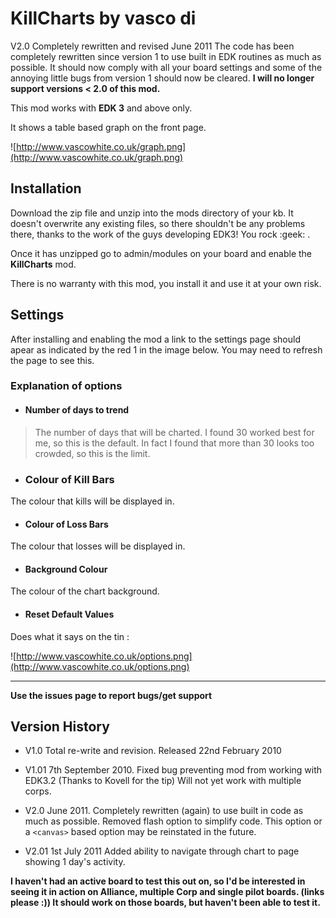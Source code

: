 # KillCharts by vasco di #

V2.0 Completely rewritten and revised June 2011
The code has been completely rewritten since version 1 to use built in EDK routines as much as possible. It should now comply with all your board settings and some of the annoying little bugs from version 1 should now be cleared.
**I will no longer support versions < 2.0 of this mod.**

This mod works with **EDK 3** and above only.

It shows a table based graph on the front page.

![http://www.vascowhite.co.uk/graph.png](http://www.vascowhite.co.uk/graph.png)

## Installation ##
Download the zip file and unzip into the mods directory of your kb. It doesn't overwrite any existing files, so there shouldn't be any problems there, thanks to the work of the guys developing EDK3! You rock  :geek: .

Once it has unzipped go to admin/modules on your board and enable the **KillCharts** mod.

There is no warranty with this mod, you install it and use it at your own risk.


## Settings ##
After installing and enabling the mod a link to the settings page should apear as indicated by the red 1 in the image below. You may need to refresh the page to see this.

### Explanation of options ###
  * #### Number of days to trend ####
> The number of days that will be charted. I found 30 worked best for  me, so this is the default. In fact I found that more than 30 looks too crowded, so this is the limit.

  * ### Colour of Kill Bars ###
The colour that kills will be displayed in.

  * #### Colour of Loss Bars ####
The colour that losses will be displayed in.
  * #### Background Colour ####
The colour of the chart background.
  * #### Reset Default Values ####
Does what it says on the tin :


![http://www.vascowhite.co.uk/options.png](http://www.vascowhite.co.uk/options.png)


---


**Use the issues page to report bugs/get support**

## Version History ##

  * V1.0 Total re-write and revision.
Released 22nd February 2010

  * V1.01 7th September 2010.
Fixed bug preventing mod from working with EDK3.2 (Thanks to Kovell for the tip)
Will not yet work with multiple corps.

  * V2.0 June 2011.
Completely rewritten (again) to use built in code as much as possible.
Removed flash option to simplify code. This option or a `<canvas>` based option may be reinstated in the future.

  * V2.01 1st July 2011
Added ability to navigate through chart to page showing 1 day's activity.

**I haven't had an active board to test this out on, so I'd be interested in seeing it in action on Alliance, multiple Corp and single pilot boards.
(links please :))
It should work on those boards, but haven't been able to test it.**